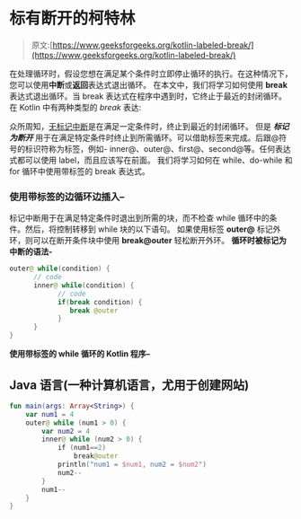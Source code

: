 # 标有断开的柯特林

> 原文:[https://www.geeksforgeeks.org/kotlin-labeled-break/](https://www.geeksforgeeks.org/kotlin-labeled-break/)

在处理循环时，假设您想在满足某个条件时立即停止循环的执行。在这种情况下，您可以使用**中断**或**返回**表达式退出循环。
在本文中，我们将学习如何使用 **break** 表达式退出循环。当 break 表达式在程序中遇到时，它终止于最近的封闭循环。
在 Kotlin 中有两种类型的 *break* 表达:

众所周知，[无标记中断](https://www.geeksforgeeks.org/kotlin-unlabeled-break/)是在满足一定条件时，终止到最近的封闭循环。
但是 ***标记为断开*** 用于在满足特定条件时终止到所需循环。可以借助标签来完成。后跟@符号的标识符称为标签，例如- inner@、outer@、first@、second@等。任何表达式都可以使用 label，而且应该写在前面。
我们将学习如何在 while、do-while 和 for 循环中使用带标签的 break 表达式。

### 使用带标签的边循环边插入–

标记中断用于在满足特定条件时退出到所需的块，而不检查 while 循环中的条件。然后，将控制转移到 while 块的以下语句。
如果使用标签 **outer@** 标记外环，则可以在断开条件块中使用 **break@outer** 轻松断开外环。
**循环时被标记为中断的语法-**

```kt
outer@ while(condition) {
      // code
      inner@ while(condition) {
            // code
            if(break condition) {
               break @outer
            } 
      }
}
```

**使用带标签的 while 循环的 Kotlin 程序–**

## Java 语言(一种计算机语言，尤用于创建网站)

```kt
fun main(args: Array<String>) {
    var num1 = 4
    outer@ while (num1 > 0) {
        var num2 = 4
        inner@ while (num2 > 0) {
            if (num1==2)
                break@outer
            println("num1 = $num1, num2 = $num2")
            num2--
        }
        num1--
    }
}
```